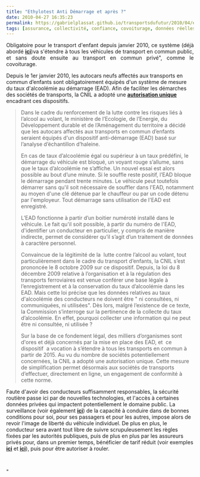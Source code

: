 ```yaml
---
title: "Ethylotest Anti Démarrage et après ?"
date: 2010-04-27 16:35:23
permalink: https://gabrielplassat.github.io/transportsdufutur/2010/04/ethylotest-anti-demarrage-et-apres.html
tags: [assurance, collectivité, confiance, covoiturage, données réelles, PAYD]
---
```


<p style="text-align: justify">Obligatoire pour le transport d'enfant depuis janvier 2010, ce système (déjà abordé <strong><a href="https://gabrielplassat.github.io/transportsdufutur/2010/03/vers-plus-de-securite.html" target="_blank">ici</a></strong>)va s'étendre à tous les véhicules de transport en commun public, et sans doute ensuite au transport en commun privé", comme le covoiturage.</p> <p style=""text-align: justify"">Depuis le 1er janvier 2010, les autocars neufs affectés aux transports en commun d’enfants sont obligatoirement équipés d'un système de mesure du taux d'alcoolémie au démarrage (EAD). Afin de faciliter les démarches des sociétés de transports, la CNIL a adopté une <strong><a href=""http://www.cnil.fr/vos-responsabilites/declarer-a-la-cnil/declaration-simplifiee/"" target=""_blank"">autorisation unique</a></strong> encadrant ces dispositifs.</p> <p style=""text-align: justify""> </p>  <!--more-->  <blockquote> <p align=""justify"" class=""bodytext"">Dans le cadre du renforcement de la lutte contre les risques liés à l’alcool au volant, le ministère de l’Ecologie, de l’Energie, du Développement durable et de l’Aménagement du territoire a décidé que les autocars affectés aux transports en commun d’enfants seraient équipés d'un dispositif anti-démarrage (EAD) basé sur l’analyse d’échantillon d’haleine.   </p> <p align=""justify"" class=""bodytext"">En cas de taux d’alcoolémie égal ou supérieur à un taux prédéfini, le démarrage du véhicule est bloqué, un voyant rouge s’allume, sans que le taux d’alcoolémie ne s’affiche. Un nouvel essai est alors possible au bout d’une minute. Si le souffle reste positif, l’EAD bloque le démarrage pendant trente minutes. Le véhicule peut toutefois démarrer sans qu'il soit nécessaire de souffler dans l'EAD, notamment au moyen d'une clé détenue par le chauffeur ou par un code détenu par l'employeur. Tout démarrage sans utilisation de l'EAD est enregistré.  </p> <p align=""justify"" class=""bodytext"">L’EAD fonctionne à partir d’un boitier numéroté installé dans le véhicule. Le fait qu'il soit possible, à partir du numéro de l'EAD, d'identifier un conducteur en particulier, y compris de manière indirecte, permet de considérer qu’il s’agit d’un traitement de données à caractère personnel. </p> <p align=""justify"" class=""bodytext"">Convaincue de la légitimité de la  lutte contre l’alcool au volant, tout particulièrement dans le cadre du transport d’enfants, la CNIL s’est prononcée le 8 octobre 2009 sur ce dispositif. Depuis, la loi du 8 décembre 2009 relative à l’organisation et à la régulation des transports ferroviaires est venue conférer une base légale à l’enregistrement et à la conservation du taux d’alcoolémie dans les EAD. Mais cette loi précise que les données relatives au taux d'alcoolémie des conducteurs ne doivent être " <span>ni consultées, ni communiquées, ni utilisées</span>". Dès lors, malgré l’existence de ce texte, la Commission s’interroge sur la pertinence de la collecte du taux d’alcoolémie. En effet, pourquoi collecter une information qui ne peut être ni consultée, ni utilisée ? </p> <p align=""justify"" class=""bodytext"">Sur la base de ce fondement légal, des milliers d’organismes sont d'ores et déjà concernés par la mise en place des EAD, et  ce dispositif  a vocation à s’étendre à tous les transports en commun à partir de 2015. Au vu du nombre de sociétés potentiellement concernées, la CNIL a adopté une autorisation unique. Cette mesure de simplification permet désormais aux sociétés de transports d’effectuer, directement en ligne, un engagement de conformité à cette norme.</p></blockquote> <p align=""justify"" class=""bodytext"">Faute d'avoir des conducteurs suffisamment responsables, la sécurité routière passe ici par de nouvelles technologies, et l'accès à certaines données privées qui impactent potentiellement le domaine public. La surveillance (voir également <strong><a href="https://gabrielplassat.github.io/transportsdufutur/2010/03/apres-la-surveillance-la-sousveillance.html"" target=""_blank"">ici</a></strong>) de la capacité à conduire dans de bonnes conditions pour soi, pour ses passagers et pour les autres, impose alors de revoir l'image de liberté du véhicule individuel. De plus en plus, le conducteur sera avant tout libre de suivre scrupuleusement les règles fixées par les autorités publiques, puis de plus en plus par les assureurs privés pour, dans un premier temps, bénéficier de tarif réduit (voir exemples <strong><a href=""http://www.sollyazar.com/consulter-les-dernieres-actualites/easy-drive-le-premier-pay-as-you-drive-fran-ais-a-destination-des-particu-6.html"" target=""_blank"">ici</a></strong> et <strong><a href=""http://www.payd.fr/"" target=""_blank"">ici</a></strong>), puis pour être autoriser à rouler.</p> <p class=""bodytext""> </p>"
